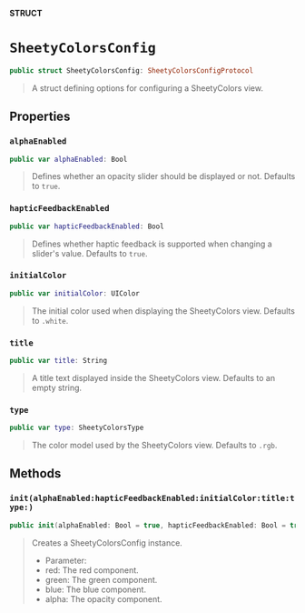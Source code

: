 **STRUCT**

# `SheetyColorsConfig`

```swift
public struct SheetyColorsConfig: SheetyColorsConfigProtocol
```

> A struct defining options for configuring a SheetyColors view.

## Properties
### `alphaEnabled`

```swift
public var alphaEnabled: Bool
```

> Defines whether an opacity slider should be displayed or not. Defaults to `true`.

### `hapticFeedbackEnabled`

```swift
public var hapticFeedbackEnabled: Bool
```

> Defines whether haptic feedback is supported when changing a slider's value. Defaults to `true`.

### `initialColor`

```swift
public var initialColor: UIColor
```

> The initial color used when displaying the SheetyColors view. Defaults to `.white`.

### `title`

```swift
public var title: String
```

> A title text displayed inside the SheetyColors view. Defaults to an empty string.

### `type`

```swift
public var type: SheetyColorsType
```

> The color model used by the SheetyColors view. Defaults to `.rgb`.

## Methods
### `init(alphaEnabled:hapticFeedbackEnabled:initialColor:title:type:)`

```swift
public init(alphaEnabled: Bool = true, hapticFeedbackEnabled: Bool = true, initialColor: UIColor = .white, title: String = "", type: SheetyColorsType = .rgb)
```

> Creates a SheetyColorsConfig instance.
>
> - Parameter:
> - red: The red component.
> - green: The green component.
> - blue: The blue component.
> - alpha: The opacity component.
